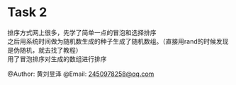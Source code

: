 # Task 2

排序方式网上很多，先学了简单一点的冒泡和选择排序  
之后用系统时间做为随机数生成的种子生成了随机数组。（直接用rand的时候发现是伪随机，就去找了教程）  
用了冒泡排序对生成的数组进行排序  

@Author: 黄刘昱泽 
@Email: 2450978258@qq.com
